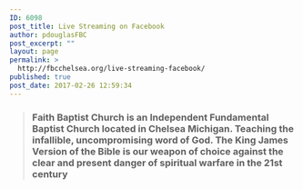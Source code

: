 ```yaml
---
ID: 6098
post_title: Live Streaming on Facebook
author: pdouglasFBC
post_excerpt: ""
layout: page
permalink: >
  http://fbcchelsea.org/live-streaming-facebook/
published: true
post_date: 2017-02-26 12:59:34
---
```

<blockquote>
<h3>Faith Baptist Church is an Independent Fundamental Baptist Church located in Chelsea Michigan. Teaching the infallible, uncompromising word of God. The King James Version of the Bible is our weapon of choice against the clear and present danger of spiritual warfare in the 21st century</h3>
</blockquote>